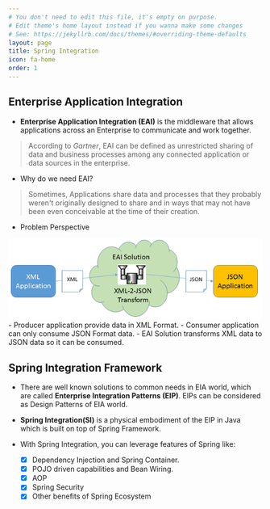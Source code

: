 ```yaml
---
# You don't need to edit this file, it's empty on purpose.
# Edit theme's home layout instead if you wanna make some changes
# See: https://jekyllrb.com/docs/themes/#overriding-theme-defaults
layout: page
title: Spring Integration
icon: fa-home
order: 1
---
```


## Enterprise Application Integration

- **Enterprise Application Integration (EAI)** is the middleware that allows applications across an Enterprise to communicate and work together.
> According to _Gartner_, EAI can be defined as unrestricted sharing of data and business processes among any connected application or data sources in the enterprise.
  
  
  
- Why do we need EAI?
> Sometimes, Applications share data and processes that they probably weren't originally designed to share and in ways that may not have been even conceivable at the time of their creation.
  
  
  
- Problem Perspective
<img src="./imgs/Picture1.png"/>
	- Producer application provide data in XML Format.
	- Consumer application can only consume JSON Format data.
	- EAI Solution transforms XML data to JSON data so it can be consumed.
  
  
  
## Spring Integration Framework
  
  
- There are well known solutions to common needs in EIA world, which are called **Enterprise Integration Patterns (EIP)**. EIPs can be considered as Design Patterns of EIA world.

- **Spring Integration(SI)** is a physical embodiment of the EIP in Java which is built on top of Spring Framework.

- With Spring Integration, you can leverage features of Spring like:
	- [x] Dependency Injection and Spring Container.
	- [x] POJO driven capabilities and Bean Wiring.
	- [x] AOP
	- [x] Spring Security
	- [x] Other benefits of Spring Ecosystem